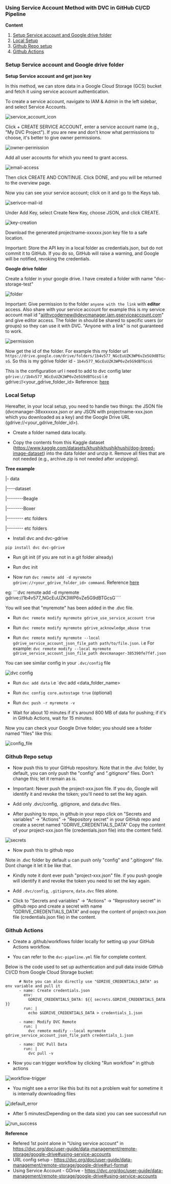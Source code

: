 ### Using Service Account Method with DVC in GitHub CI/CD Pipeline

**Content**

1. [Setup Service account and Google drive folder](#setup-gcs-bucket-storage)
2. [Local Setup](#local-setup)
3. [Github Repo setup](#github-repo-setup)
4. [Github Actions](#github-actions)


### Setup Service account and Google drive folder

**Setup Service account and get json key**

In this method, we can store data in a Google Cloud Storage (GCS) bucket and fetch it using service account authentication.

To create a service account, navigate to IAM & Admin in the left sidebar, and select Service Accounts.

![service_account_icon](./assets/snap_tutorial_1.png)


Click + CREATE SERVICE ACCOUNT, enter a service account name (e.g., "My DVC Project"). If you are new and don't know what permissions to choose, it's better to give owner permissions.

![owner-permission](./assets/snap_tutorial_2.png)

Add all user accounts for which you need to grant access.

![email-access](./assets/snap_tutorial_3.png)

Then click CREATE AND CONTINUE. Click DONE, and you will be returned to the overview page.

Now you can see your service account; click on it and go to the Keys tab.

![serivce-mail-id](./assets/snap_tutorial_4.png)
 
Under Add Key, select Create New Key, choose JSON, and click CREATE.

![key-creation](./assets/snap_tutorial_5.png)
 
Download the generated projectname-xxxxxx.json key file to a safe location.

Important: Store the API key in a local folder as credentials.json, but do not commit it to GitHub. If you do so, GitHub will raise a warning, and Google will be notified, revoking the credentials. 

**Google drive folder**

Create a folder in your google drive. I have created a folder with name "dvc-storage-test"

![folder](./assets/snap_dvc_storage_test.png)

Important: Give permission to the folder `anyone with the link` with **editor** access. Also share with your service account for example this is my service account mail id "ajithvcodernew@devcmanager.iam.gserviceaccount.com" and give editor access. The folder in should be shared to specific users (or groups) so they can use it with DVC. "Anyone with a link" is not guaranteed to work.

![permission](./assets/snap_permission_gdrive.png)

Now get the id of the folder. For example this my folder url `https://drive.google.com/drive/folders/1b4v577_NGcEuUZK3WP6vZe5G9dBTGcsG`. So this is my gdrive folder id - `1b4v577_NGcEuUZK3WP6vZe5G9dBTGcsG` 

This is the configuration url i need to add to dvc config later `gdrive://1b4v577_NGcEuUZK3WP6vZe5G9dBTGcsG` i.e gdrive://<your_gdrive_folder_id>
Reference: [here](https://dvc.org/doc/user-guide/data-management/remote-storage/google-drive#url-format)


### Local Setup

Hereafter, in your local setup, you need to handle two things: the JSON file (dvcmanager-38xxxxxxx.json or any JSON with projectname-xxx.json which you downloaded as a key) and the Google Drive URL (gdrive://<your_gdrive_folder_id>).

- Create a folder named data locally.

- Copy the contents from this Kaggle dataset (https://www.kaggle.com/datasets/khushikhushikhushi/dog-breed-image-dataset) into the data folder and unzip it. Remove all files that are not needed (e.g., archive.zip is not needed after unzipping).

**Tree example**

|- data

|----dataset

|--------Beagle

|--------Boxer

|-------- etc folders

|-------- etc folders

- Install dvc and dvc-gdrive

```pip install dvc dvc-gdrive```

- Run git init (if you are not in a git folder already)

- Run dvc init


- Now run `dvc remote add -d myremote gdrive://<your_gdrive_folder_id> command`. Reference [here](https://dvc.org/doc/user-guide/data-management/remote-storage/google-drive#url-format)

eg:  ```dvc remote add -d myremote gdrive://1b4v577_NGcEuUZK3WP6vZe5G9dBTGcsG````

You will see that "myremote" has been added in the .dvc file.

- Run `dvc remote modify myremote gdrive_use_service_account true`

- Run `dvc remote modify myremote gdrive_acknowledge_abuse true`

- Run ```dvc remote modify myremote --local gdrive_service_account_json_file_path path/to/file.json```. i.e For example: ```dvc remote modify --local myremote gdrive_service_account_json_file_path devcmanager-385390fe7f4f.json```

You can see similar config in your `.dvc/config` file

![dvc config](./assets/snap_config_file.png)


- Run ```dvc add data```  i.e `dvc add <data_folder_name>

- Run ```dvc config core.autostage true``` (optional)

- Run ```dvc push -r myremote -v```

- Wait for about 10 minutes if it's around 800 MB of data for pushing; if it's in GitHub Actions, wait for 15 minutes.

Now you can check your Google Drive folder; you should see a folder named "files" like this:

![config_file](./assets/snap_files_store.png)

### Github Repo setup

- Now push this to your GitHub repository. Note that in the .dvc folder, by default, you can only push the "config" and ".gitignore" files. Don't change this; let it remain as is.

- Important: Never push the project-xxx.json file. If you do, Google will identify it and revoke the token; you'll need to set the key again.

- Add only .dvc/config, .gitignore, and data.dvc files.

- After pushing to repo, in github in your repo click on "Secrets and variables" -> "Actions" -> "Repository secret" in your GitHub repo and create a secret named "GDRIVE_CREDENTIALS_DATA" Copy the content of your project-xxx.json file (credentials.json file) into the content field.

![secrets](./assets/snap_add_secret.png)

- Now push this to github repo

Note in .dvc folder by default u can push only "config" and ".gitingore" file. Dont change it let it be like that.

- Kindly note it dont ever push "project-xxx.json" file. if you push google will identify it and revoke the token you need to set the key again.

- Add `.dvc/config`, `.gitignore`, `data.dvc` files alone.

- Click to "Secrets and variables" -> "Actions" -> "Reprository secret" in github repo and create a secret with name "GDRIVE_CREDENTIALS_DATA" and oopy the content of project-xxx.json file (credentials.json file) in the content.

### Github Actions

- Create a .github/workflows folder locally for setting up your GitHub Actions workflow.

- You can refer to the `dvc-pipeline.yml` file for complete content. 

Below is the code used to set up authentication and pull data inside GitHub CI/CD from Google Cloud Storage bucket:


```
      # Note you can also directly use "GDRIVE_CREDENTIALS_DATA" as env variable and pull it
      - name: Create credentials.json
        env:
          GDRIVE_CREDENTIALS_DATA: ${{ secrets.GDRIVE_CREDENTIALS_DATA }}
        run: |
          echo $GDRIVE_CREDENTIALS_DATA > credentials_1.json

      - name: Modify DVC Remote
        run: |
          dvc remote modify --local myremote gdrive_service_account_json_file_path credentials_1.json

      - name: DVC Pull Data
        run: |
          dvc pull -v
```

- Now you can trigger workflow by clicking "Run workflow" in github actions

![workflow-trigger](./assets/snap_workflow_trigger.png)

- You might see a error like this but its not a problem wait for sometime it is internally downloading files

![default_error](./assets/snap_error_default.png)

- After 5 minutes(Depending on the data size) you can see successfull run

![run_success](./assets/snap_run_success.png)

**Reference**

- Refered 1st point alone in "Using service account" in https://dvc.org/doc/user-guide/data-management/remote-storage/google-drive#using-service-accounts
- URL config setup - https://dvc.org/doc/user-guide/data-management/remote-storage/google-drive#url-format
- Using Service Account - GDrive - https://dvc.org/doc/user-guide/data-management/remote-storage/google-drive#using-service-accounts



